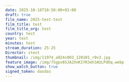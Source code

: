 ```yaml
---
date: 2025-10-16T10:50:00+03:00
draft: true
file_name: 2025-test-test
film_title: test
film_title_org: test
country: test
year: test
minutes: test
stream_duration: 25-25
Director: stest
thumbnail: /img/11974_a024c003_120101_r0v3.jpg
feature_image: /img/7Sgpv8SJA2XnKIYR3eh3AULPd6q.webp
show_watch_button: true
signed_token: dasdas
---
```

